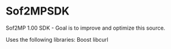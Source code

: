 Sof2MPSDK
=========

Sof2MP 1.00 SDK - Goal is to improve and optimize this source.

Uses the following libraries:
Boost
libcurl

